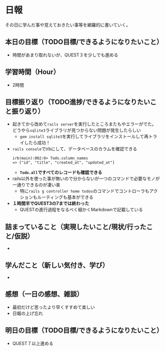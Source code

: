 # 日報
その日に学んだ事や覚えておきたい事等を網羅的に書いていく。
## 本日の目標（TODO目標/できるようになりたいこと）
- 時間があまり取れないが、QUEST３を少しでも進める
## 学習時間（Hour）
- 2時間
## 目標振り返り（TODO進捗/できるようになりたいこと振り返り）
- 起きてから改めて`rails server`を実行したところまたもやエラーがでた。   
  どうやら`sqlite3`ライブラリが見つからない問題が発生したらしい
  - `gem install sqlite3`を実行してライブラリをインストールして再トライしたら成功！
- `rails console`でirbにして、データベースのカラムを確認できる
  ```shell
  irb(main):002:0> Todo.column_names
  => ["id", "title", "created_at", "updated_at"]
  ```
  - **`Todo.all`ですべてのレコードも確認できる**
- rails以外を使った事が無いので分からないが一つのコマンドで必要なモノが一通りできるのが凄い楽
  - 特に`rails g controller home todos`のコマンドでコントローラもアクションもルーティングも基本ができる
- **１時間半でQUEST3の7までは終わった**
  - QUESTの進行過程をなるべく細かくMarkdownで記載している
## 詰まっていること（実現したいこと/現状/行ったこと/仮説）
- 
## 学んだこと（新しい気付き、学び）
- 
## 感想（一日の感想、雑談）
- 最初だけど思ったより早くすすめて楽しい
- 日報の上げ忘れ
## 明日の目標（TODO目標/できるようになりたいこと）
- QUEST７以上進める